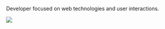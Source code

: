 
Developer focused on web technologies and user interactions.

[![](https://komarev.com/ghpvc/?username=anx1001&color=000000)](https://github.com/anx1001?tab=repositories)
 
